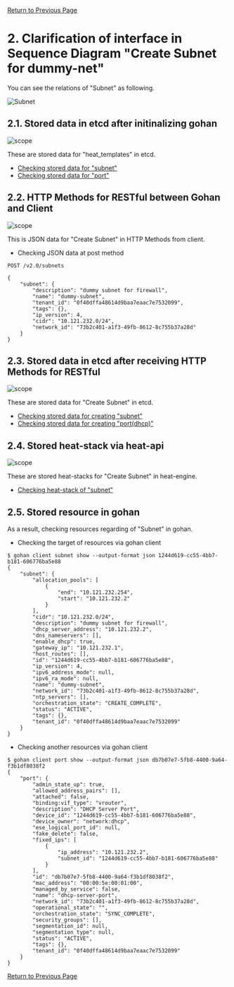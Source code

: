 [Return to Previous Page](00_fire_wall.md)

# 2. Clarification of interface in Sequence Diagram "Create Subnet for dummy-net"
You can see the relations of "Subnet" as following.

![Subnet](resource/gohan_investigate_for_firewall.003.png)


## 2.1. Stored data in etcd after initinalizing gohan

![scope](../images/ESI_Sequence_diagram.002.png)

These are stored data for "heat_templates" in etcd.

* [Checking stored data for "subnet"](../heat_template/subnet.md)
* [Checking stored data for "port"](../heat_template/port.md)



## 2.2. HTTP Methods for RESTful between Gohan and Client

![scope](../images/ESI_Sequence_diagram.003.png)

This is JSON data for "Create Subnet" in HTTP Methods from client.

* Checking JSON data at post method
```
POST /v2.0/subnets
```
```
{
    "subnet": {
        "description": "dummy subnet for firewall",
        "name": "dummy-subnet",
        "tenant_id": "0f40dffa48614d9baa7eaac7e7532099",
        "tags": {},
        "ip_version": 4,
        "cidr": "10.121.232.0/24",
        "network_id": "73b2c401-a1f3-49fb-8612-8c755b37a28d"
    }
}
```



## 2.3. Stored data in etcd after receiving HTTP Methods for RESTful

![scope](../images/ESI_Sequence_diagram.004.png)

These are stored data for "Create Subnet" in etcd.

* [Checking stored data for creating "subnet"](stored_in_etcd/CreateSubnet1_01.md)
* [Checking stored data for creating "port(dhcp)"](stored_in_etcd/CreateSubnet1_02.md)



## 2.4. Stored heat-stack via heat-api

![scope](../images/ESI_Sequence_diagram.005.png)

These are stored heat-stacks for "Create Subnet" in heat-engine.

* [Checking heat-stack of "subnet"](heat-stack/CreateSubnet1_01.md)



## 2.5. Stored resource in gohan
As a result, checking resources regarding of "Subnet" in gohan.

* Checking the target of resources via gohan client
```
$ gohan client subnet show --output-format json 1244d619-cc55-4bb7-b181-606776ba5e88
{
    "subnet": {
        "allocation_pools": [
            {
                "end": "10.121.232.254",
                "start": "10.121.232.2"
            }
        ],
        "cidr": "10.121.232.0/24",
        "description": "dummy subnet for firewall",
        "dhcp_server_address": "10.121.232.2",
        "dns_nameservers": [],
        "enable_dhcp": true,
        "gateway_ip": "10.121.232.1",
        "host_routes": [],
        "id": "1244d619-cc55-4bb7-b181-606776ba5e88",
        "ip_version": 4,
        "ipv6_address_mode": null,
        "ipv6_ra_mode": null,
        "name": "dummy-subnet",
        "network_id": "73b2c401-a1f3-49fb-8612-8c755b37a28d",
        "ntp_servers": [],
        "orchestration_state": "CREATE_COMPLETE",
        "status": "ACTIVE",
        "tags": {},
        "tenant_id": "0f40dffa48614d9baa7eaac7e7532099"
    }
}
```
* Checking another resources via gohan client
```
$ gohan client port show --output-format json db7b07e7-5fb8-4400-9a64-f3b1df8038f2
{
    "port": {
        "admin_state_up": true,
        "allowed_address_pairs": [],
        "attached": false,
        "binding:vif_type": "vrouter",
        "description": "DHCP Server Port",
        "device_id": "1244d619-cc55-4bb7-b181-606776ba5e88",
        "device_owner": "network:dhcp",
        "ese_logical_port_id": null,
        "fake_delete": false,
        "fixed_ips": [
            {
                "ip_address": "10.121.232.2",
                "subnet_id": "1244d619-cc55-4bb7-b181-606776ba5e88"
            }
        ],
        "id": "db7b07e7-5fb8-4400-9a64-f3b1df8038f2",
        "mac_address": "00:00:5e:00:01:00",
        "managed_by_service": false,
        "name": "dhcp-server-port",
        "network_id": "73b2c401-a1f3-49fb-8612-8c755b37a28d",
        "operational_state": "",
        "orchestration_state": "SYNC_COMPLETE",
        "security_groups": [],
        "segmentation_id": null,
        "segmentation_type": null,
        "status": "ACTIVE",
        "tags": {},
        "tenant_id": "0f40dffa48614d9baa7eaac7e7532099"
    }
}
```

[Return to Previous Page](00_fire_wall.md)
